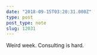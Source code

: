```yaml
---
date: "2018-09-15T03:20:31.000Z"
type: post 
post_type: note
slug: 12031
---
```

Weird week. Consulting is hard. 

